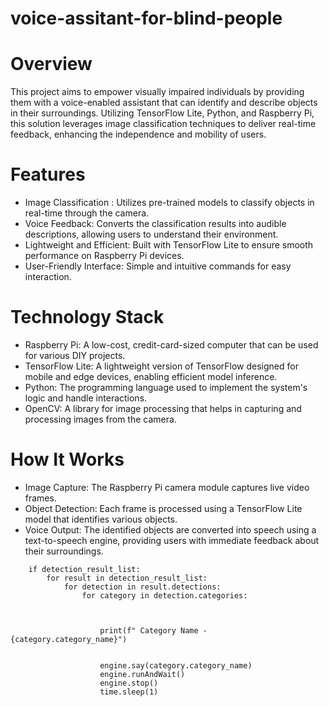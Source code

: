 # voice-assitant-for-blind-people

# Overview

This project aims to empower visually impaired individuals by providing them with a voice-enabled assistant that can identify and describe objects in their surroundings. Utilizing TensorFlow Lite, Python, and Raspberry Pi, this solution leverages image classification techniques to deliver real-time feedback, enhancing the independence and mobility of users.

# Features

* Image Classification : Utilizes pre-trained models to classify objects in real-time through the camera.
* Voice Feedback: Converts the classification results into audible descriptions, allowing users to understand their environment.
* Lightweight and Efficient: Built with TensorFlow Lite to ensure smooth performance on Raspberry Pi devices.
* User-Friendly Interface: Simple and intuitive commands for easy interaction.

# Technology Stack

* Raspberry Pi: A low-cost, credit-card-sized computer that can be used for various DIY projects.
* TensorFlow Lite: A lightweight version of TensorFlow designed for mobile and edge devices, enabling efficient model inference.
* Python: The programming language used to implement the system's logic and handle interactions.
* OpenCV: A library for image processing that helps in capturing and processing images from the camera.

# How It Works

* Image Capture: The Raspberry Pi camera module captures live video frames.
* Object Detection: Each frame is processed using a TensorFlow Lite model that identifies various objects.
* Voice Output: The identified objects are converted into speech using a text-to-speech engine, providing users with immediate feedback about their surroundings.

```pycon
    if detection_result_list:
        for result in detection_result_list:
            for detection in result.detections:
                for category in detection.categories:
                    
                

                    print(f" Category Name - {category.category_name}")


                    engine.say(category.category_name)
                    engine.runAndWait()
                    engine.stop()
                    time.sleep(1)
```
